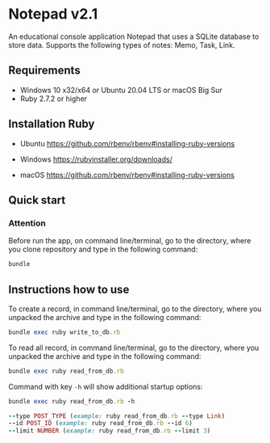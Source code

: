 Notepad v2.1
=

An educational console application Notepad that uses a SQLite database to store data. Supports the following types
of notes: Memo, Task, Link.

Requirements
-

* Windows 10 x32/x64 or Ubuntu 20.04 LTS or macOS Big Sur
* Ruby 2.7.2  or higher

Installation Ruby
-

* Ubuntu
  <https://github.com/rbenv/rbenv#installing-ruby-versions>

* Windows
  <https://rubyinstaller.org/downloads/>

* macOS
  <https://github.com/rbenv/rbenv#installing-ruby-versions>

Quick start
-

### Attention

Before run  the app, on command line/terminal, go to the directory, where you clone repository and type in the
following command:

```ruby
bundle
```

Instructions how to use
-

To create a record, in command line/terminal, go to the directory, where you unpacked the archive and type in the
following command:

```ruby
bundle exec ruby write_to_db.rb
```

To read all record, in command line/terminal, go to the directory, where you unpacked the archive and type in the
following command:

```ruby
bundle exec ruby read_from_db.rb
```

Command with key `-h` will show additional startup options:

```ruby
bundle exec ruby read_from_db.rb -h

--type POST_TYPE (example: ruby read_from_db.rb --type Link)
--id POST_ID (example: ruby read_from_db.rb --id 6)
--limit NUMBER (example: ruby read_from_db.rb --limit 3)
```
